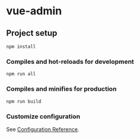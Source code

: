 # vue-admin

## Project setup
```
npm install
```

### Compiles and hot-reloads for development
```
npm run all
```

### Compiles and minifies for production
```
npm run build
```

### Customize configuration
See [Configuration Reference](https://cli.vuejs.org/config/).
